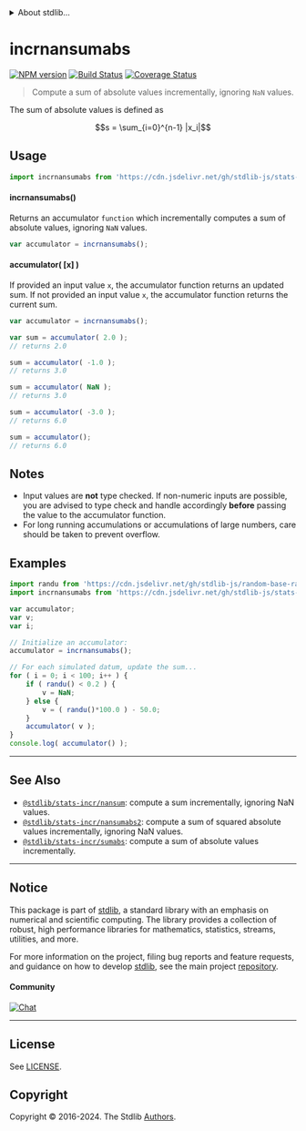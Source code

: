 <!--

@license Apache-2.0

Copyright (c) 2020 The Stdlib Authors.

Licensed under the Apache License, Version 2.0 (the "License");
you may not use this file except in compliance with the License.
You may obtain a copy of the License at

   http://www.apache.org/licenses/LICENSE-2.0

Unless required by applicable law or agreed to in writing, software
distributed under the License is distributed on an "AS IS" BASIS,
WITHOUT WARRANTIES OR CONDITIONS OF ANY KIND, either express or implied.
See the License for the specific language governing permissions and
limitations under the License.

-->


<details>
  <summary>
    About stdlib...
  </summary>
  <p>We believe in a future in which the web is a preferred environment for numerical computation. To help realize this future, we've built stdlib. stdlib is a standard library, with an emphasis on numerical and scientific computation, written in JavaScript (and C) for execution in browsers and in Node.js.</p>
  <p>The library is fully decomposable, being architected in such a way that you can swap out and mix and match APIs and functionality to cater to your exact preferences and use cases.</p>
  <p>When you use stdlib, you can be absolutely certain that you are using the most thorough, rigorous, well-written, studied, documented, tested, measured, and high-quality code out there.</p>
  <p>To join us in bringing numerical computing to the web, get started by checking us out on <a href="https://github.com/stdlib-js/stdlib">GitHub</a>, and please consider <a href="https://opencollective.com/stdlib">financially supporting stdlib</a>. We greatly appreciate your continued support!</p>
</details>

# incrnansumabs

[![NPM version][npm-image]][npm-url] [![Build Status][test-image]][test-url] [![Coverage Status][coverage-image]][coverage-url] <!-- [![dependencies][dependencies-image]][dependencies-url] -->

> Compute a sum of absolute values incrementally, ignoring `NaN` values.

<section class="intro">

The sum of absolute values is defined as

<!-- <equation class="equation" label="eq:sum_absolute_values" align="center" raw="s = \sum_{i=0}^{n-1} |x_i|" alt="Equation for the sum of absolute values."> -->

```math
s = \sum_{i=0}^{n-1} |x_i|
```

<!-- <div class="equation" align="center" data-raw-text="s = \sum_{i=0}^{n-1} |x_i|" data-equation="eq:sum_absolute_values">
    <img src="https://cdn.jsdelivr.net/gh/stdlib-js/stdlib@0e5577a90290e63a58532d05ccc71fc8403c5d2d/lib/node_modules/@stdlib/stats/incr/nansumabs/docs/img/equation_sum_absolute_values.svg" alt="Equation for the sum of absolute values.">
    <br>
</div> -->

<!-- </equation> -->

</section>

<!-- /.intro -->



<section class="usage">

## Usage

```javascript
import incrnansumabs from 'https://cdn.jsdelivr.net/gh/stdlib-js/stats-incr-nansumabs@deno/mod.js';
```

#### incrnansumabs()

Returns an accumulator `function` which incrementally computes a sum of absolute values, ignoring `NaN` values.

```javascript
var accumulator = incrnansumabs();
```

#### accumulator( \[x] )

If provided an input value `x`, the accumulator function returns an updated sum. If not provided an input value `x`, the accumulator function returns the current sum.

```javascript
var accumulator = incrnansumabs();

var sum = accumulator( 2.0 );
// returns 2.0

sum = accumulator( -1.0 );
// returns 3.0

sum = accumulator( NaN );
// returns 3.0

sum = accumulator( -3.0 );
// returns 6.0

sum = accumulator();
// returns 6.0
```

</section>

<!-- /.usage -->

<section class="notes">

## Notes

-   Input values are **not** type checked. If non-numeric inputs are possible, you are advised to type check and handle accordingly **before** passing the value to the accumulator function.
-   For long running accumulations or accumulations of large numbers, care should be taken to prevent overflow.

</section>

<!-- /.notes -->

<section class="examples">

## Examples

<!-- eslint no-undef: "error" -->

```javascript
import randu from 'https://cdn.jsdelivr.net/gh/stdlib-js/random-base-randu@deno/mod.js';
import incrnansumabs from 'https://cdn.jsdelivr.net/gh/stdlib-js/stats-incr-nansumabs@deno/mod.js';

var accumulator;
var v;
var i;

// Initialize an accumulator:
accumulator = incrnansumabs();

// For each simulated datum, update the sum...
for ( i = 0; i < 100; i++ ) {
    if ( randu() < 0.2 ) {
        v = NaN;
    } else {
        v = ( randu()*100.0 ) - 50.0;
    }
    accumulator( v );
}
console.log( accumulator() );
```

</section>

<!-- /.examples -->

<!-- Section for related `stdlib` packages. Do not manually edit this section, as it is automatically populated. -->

<section class="related">

* * *

## See Also

-   <span class="package-name">[`@stdlib/stats-incr/nansum`][@stdlib/stats/incr/nansum]</span><span class="delimiter">: </span><span class="description">compute a sum incrementally, ignoring NaN values.</span>
-   <span class="package-name">[`@stdlib/stats-incr/nansumabs2`][@stdlib/stats/incr/nansumabs2]</span><span class="delimiter">: </span><span class="description">compute a sum of squared absolute values incrementally, ignoring NaN values.</span>
-   <span class="package-name">[`@stdlib/stats-incr/sumabs`][@stdlib/stats/incr/sumabs]</span><span class="delimiter">: </span><span class="description">compute a sum of absolute values incrementally.</span>

</section>

<!-- /.related -->

<!-- Section for all links. Make sure to keep an empty line after the `section` element and another before the `/section` close. -->


<section class="main-repo" >

* * *

## Notice

This package is part of [stdlib][stdlib], a standard library with an emphasis on numerical and scientific computing. The library provides a collection of robust, high performance libraries for mathematics, statistics, streams, utilities, and more.

For more information on the project, filing bug reports and feature requests, and guidance on how to develop [stdlib][stdlib], see the main project [repository][stdlib].

#### Community

[![Chat][chat-image]][chat-url]

---

## License

See [LICENSE][stdlib-license].


## Copyright

Copyright &copy; 2016-2024. The Stdlib [Authors][stdlib-authors].

</section>

<!-- /.stdlib -->

<!-- Section for all links. Make sure to keep an empty line after the `section` element and another before the `/section` close. -->

<section class="links">

[npm-image]: http://img.shields.io/npm/v/@stdlib/stats-incr-nansumabs.svg
[npm-url]: https://npmjs.org/package/@stdlib/stats-incr-nansumabs

[test-image]: https://github.com/stdlib-js/stats-incr-nansumabs/actions/workflows/test.yml/badge.svg?branch=v0.2.2
[test-url]: https://github.com/stdlib-js/stats-incr-nansumabs/actions/workflows/test.yml?query=branch:v0.2.2

[coverage-image]: https://img.shields.io/codecov/c/github/stdlib-js/stats-incr-nansumabs/main.svg
[coverage-url]: https://codecov.io/github/stdlib-js/stats-incr-nansumabs?branch=main

<!--

[dependencies-image]: https://img.shields.io/david/stdlib-js/stats-incr-nansumabs.svg
[dependencies-url]: https://david-dm.org/stdlib-js/stats-incr-nansumabs/main

-->

[chat-image]: https://img.shields.io/gitter/room/stdlib-js/stdlib.svg
[chat-url]: https://app.gitter.im/#/room/#stdlib-js_stdlib:gitter.im

[stdlib]: https://github.com/stdlib-js/stdlib

[stdlib-authors]: https://github.com/stdlib-js/stdlib/graphs/contributors

[umd]: https://github.com/umdjs/umd
[es-module]: https://developer.mozilla.org/en-US/docs/Web/JavaScript/Guide/Modules

[deno-url]: https://github.com/stdlib-js/stats-incr-nansumabs/tree/deno
[deno-readme]: https://github.com/stdlib-js/stats-incr-nansumabs/blob/deno/README.md
[umd-url]: https://github.com/stdlib-js/stats-incr-nansumabs/tree/umd
[umd-readme]: https://github.com/stdlib-js/stats-incr-nansumabs/blob/umd/README.md
[esm-url]: https://github.com/stdlib-js/stats-incr-nansumabs/tree/esm
[esm-readme]: https://github.com/stdlib-js/stats-incr-nansumabs/blob/esm/README.md
[branches-url]: https://github.com/stdlib-js/stats-incr-nansumabs/blob/main/branches.md

[stdlib-license]: https://raw.githubusercontent.com/stdlib-js/stats-incr-nansumabs/main/LICENSE

<!-- <related-links> -->

[@stdlib/stats/incr/nansum]: https://github.com/stdlib-js/stats-incr-nansum/tree/deno

[@stdlib/stats/incr/nansumabs2]: https://github.com/stdlib-js/stats-incr-nansumabs2/tree/deno

[@stdlib/stats/incr/sumabs]: https://github.com/stdlib-js/stats-incr-sumabs/tree/deno

<!-- </related-links> -->

</section>

<!-- /.links -->
